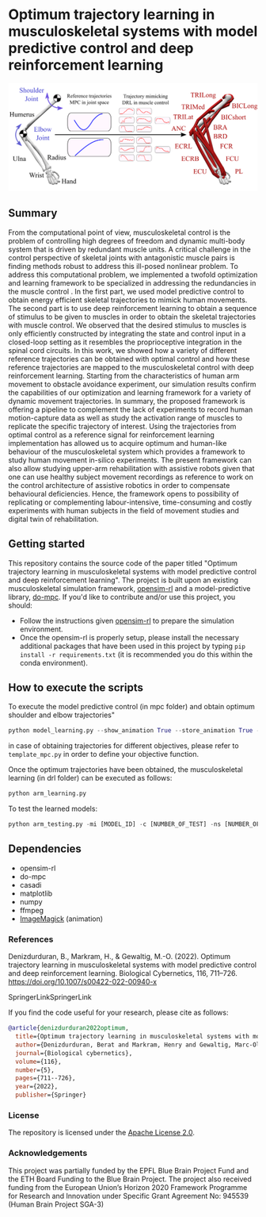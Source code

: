 # Optimum trajectory learning in musculoskeletal systems with model predictive control and deep reinforcement learning

![figure_1.png](static/figure_1.png)

## Summary

From the computational point of view, musculoskeletal control is the problem of controlling high degrees of freedom and dynamic multi-body system that is driven by redundant muscle units. A critical challenge in the control perspective of skeletal joints with antagonistic muscle pairs is finding methods robust to address this ill-posed nonlinear problem. To address this computational problem, we implemented a twofold optimization and learning framework to be specialized in addressing the redundancies in the muscle control . In the first part, we used model predictive control to obtain energy efficient skeletal trajectories to mimick human movements. The second part is to use deep reinforcement learning to obtain a sequence of stimulus to be given to muscles in order to obtain the skeletal trajectories with muscle control. We observed that the desired stimulus to muscles is only efficiently constructed by integrating the state and control input in a closed-loop setting as it resembles the proprioceptive integration in the spinal cord circuits. In this work, we showed how a variety of different reference trajectories can be obtained with optimal control and how these reference trajectories are mapped to the musculoskeletal control with deep reinforcement learning. Starting from the characteristics of human arm movement to obstacle avoidance experiment, our simulation results confirm the capabilities of our optimization and learning framework for a variety of dynamic movement trajectories. In summary, the proposed framework is offering a pipeline to complement the lack of experiments to record human motion-capture data as well as study the activation range of muscles to replicate the specific trajectory of interest. Using the trajectories from optimal control as a reference signal for reinforcement learning implementation has allowed us to acquire optimum and human-like behaviour of the musculoskeletal system which provides a framework to study human movement in-silico experiments. The present framework can also allow studying upper-arm rehabilitation with assistive robots given that one can use healthy subject movement recordings as reference to work on the control architecture of assistive robotics in order to compensate behavioural deficiencies. Hence, the framework opens to possibility of replicating or complementing labour-intensive, time-consuming and costly experiments with human subjects in the field of movement studies and digital twin of rehabilitation.

## Getting started

This repository contains the source code of the paper titled "Optimum trajectory learning in musculoskeletal systems with model predictive control and deep reinforcement learning". The project is built upon an existing musculoskeletal simulation framework, [opensim-rl](https://github.com/stanfordnmbl/osim-rl) and
a model-predictive library, [do-mpc](https://www.do-mpc.com/en/latest/). If you'd like to contribute and/or use this project, you should:

- Follow the instructions given [opensim-rl](https://github.com/stanfordnmbl/osim-rl) to prepare the simulation environment.
- Once the opensim-rl is properly setup, please install the necessary additional packages that have been used in this project by typing
`pip install -r requirements.txt` (it is recommended you do this within the conda environment).

## How to execute the scripts

To execute the model predictive control (in mpc folder) and obtain optimum shoulder and elbow trajectories"

```python
python model_learning.py --show_animation True --store_animation True --store_results True -r [NAME]
```

in case of obtaining trajectories for different objectives, please refer to ``template_mpc.py`` in order to define your objective function.

Once the optimum trajectories have been obtained, the musculoskeletal learning (in drl folder) can be executed as follows:

```python
python arm_learning.py
```

To test the learned models:

```python
python arm_testing.py -mi [MODEL_ID] -c [NUMBER_OF_TEST] -ns [NUMBER_OF_STEPS]
```

## Dependencies

- opensim-rl
- do-mpc
- casadi
- matplotlib
- numpy
- ffmpeg
- [ImageMagick](https://imagemagick.org/index.php) (animation)

### References

Denizdurduran, B., Markram, H., & Gewaltig, M.-O. (2022). Optimum trajectory learning in musculoskeletal systems with model predictive control and deep reinforcement learning. Biological Cybernetics, 116, 711–726. https://doi.org/10.1007/s00422-022-00940-x

SpringerLinkSpringerLink

If you find the code useful for your research, please cite as follows:

```bib
@article{denizdurduran2022optimum,
  title={Optimum trajectory learning in musculoskeletal systems with model predictive control and deep reinforcement learning},
  author={Denizdurduran, Berat and Markram, Henry and Gewaltig, Marc-Oliver},
  journal={Biological cybernetics},
  volume={116},
  number={5},
  pages={711--726},
  year={2022},
  publisher={Springer}
```

### License

The repository is licensed under the [Apache License 2.0](LICENSE).

### Acknowledgements

This project was partially funded by the EPFL Blue Brain Project Fund and the ETH Board Funding to the Blue Brain Project. The project also received funding from the European Union’s Horizon 2020 Framework Programme for Research and Innovation under Specific Grant Agreement No: 945539 (Human Brain Project SGA-3)
